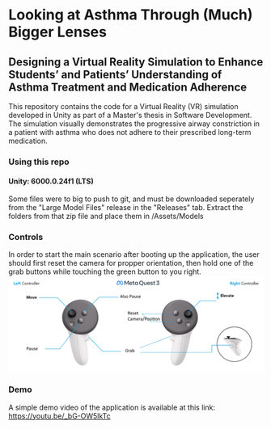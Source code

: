 # Looking at Asthma Through (Much) Bigger Lenses
## Designing a Virtual Reality Simulation to Enhance  Students’ and Patients’ Understanding of Asthma  Treatment and Medication Adherence

 
This repository contains the code for a Virtual Reality (VR) simulation developed in Unity as part of a Master's thesis in Software Development. The simulation visually demonstrates the progressive airway constriction in a patient with asthma who does not adhere to their prescribed long-term medication.


### Using this repo
#### Unity: 6000.0.24f1 (LTS)
Some files were to big to push to git, and must be downloaded seperately from the "Large Model Files" release in the "Releases" tab.
Extract the folders from that zip file and place them in /Assets/Models


### Controls
In order to start the main scenario after booting up the application, 
the user should first reset the camera for propper orientation, then hold one of the grab buttons while touching the green button to you right.
![Controls for using the application would have been displayed here](/MyControlls.png "Controls")


### Demo
A simple demo video of the application is available at this link:
https://youtu.be/_bG-OW5lkTc
